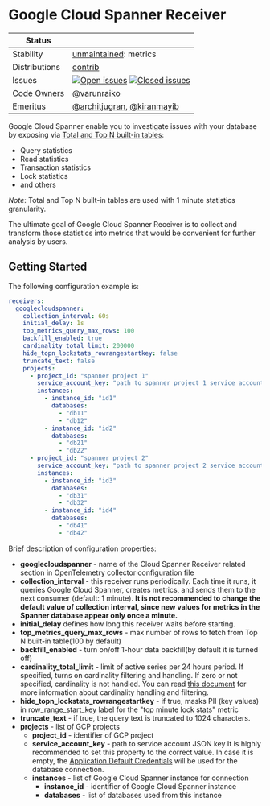 # Google Cloud Spanner Receiver

<!-- status autogenerated section -->
| Status        |           |
| ------------- |-----------|
| Stability     | [unmaintained]: metrics   |
| Distributions | [contrib] |
| Issues        | [![Open issues](https://img.shields.io/github/issues-search/open-telemetry/opentelemetry-collector-contrib?query=is%3Aissue%20is%3Aopen%20label%3Areceiver%2Fgooglecloudspanner%20&label=open&color=orange&logo=opentelemetry)](https://github.com/open-telemetry/opentelemetry-collector-contrib/issues?q=is%3Aopen+is%3Aissue+label%3Areceiver%2Fgooglecloudspanner) [![Closed issues](https://img.shields.io/github/issues-search/open-telemetry/opentelemetry-collector-contrib?query=is%3Aissue%20is%3Aclosed%20label%3Areceiver%2Fgooglecloudspanner%20&label=closed&color=blue&logo=opentelemetry)](https://github.com/open-telemetry/opentelemetry-collector-contrib/issues?q=is%3Aclosed+is%3Aissue+label%3Areceiver%2Fgooglecloudspanner) |
| [Code Owners](https://github.com/open-telemetry/opentelemetry-collector-contrib/blob/main/CONTRIBUTING.md#becoming-a-code-owner)    | [@varunraiko](https://www.github.com/varunraiko) |
| Emeritus      | [@architjugran](https://www.github.com/architjugran), [@kiranmayib](https://www.github.com/kiranmayib) |

[unmaintained]: https://github.com/open-telemetry/opentelemetry-collector#unmaintained
[contrib]: https://github.com/open-telemetry/opentelemetry-collector-releases/tree/main/distributions/otelcol-contrib
<!-- end autogenerated section -->

Google Cloud Spanner enable you to investigate issues with your database
by exposing via [Total and Top N built-in tables](https://cloud.google.com/spanner/docs/introspection):
- Query statistics
- Read statistics
- Transaction statistics
- Lock statistics
- and others

_Note_: Total and Top N built-in tables are used with 1 minute statistics granularity.

The ultimate goal of Google Cloud Spanner Receiver is to collect and transform those statistics into metrics
that would be convenient for further analysis by users.

## Getting Started

The following configuration example is:

```yaml
receivers:
  googlecloudspanner:
    collection_interval: 60s
    initial_delay: 1s
    top_metrics_query_max_rows: 100
    backfill_enabled: true
    cardinality_total_limit: 200000
    hide_topn_lockstats_rowrangestartkey: false
    truncate_text: false
    projects:
      - project_id: "spanner project 1"
        service_account_key: "path to spanner project 1 service account json key"
        instances:
          - instance_id: "id1"
            databases:
              - "db11"
              - "db12"
          - instance_id: "id2"
            databases:
              - "db21"
              - "db22"
      - project_id: "spanner project 2"
        service_account_key: "path to spanner project 2 service account json key"
        instances:
          - instance_id: "id3"
            databases:
              - "db31"
              - "db32"
          - instance_id: "id4"
            databases:
              - "db41"
              - "db42"
```

Brief description of configuration properties:
- **googlecloudspanner** - name of the Cloud Spanner Receiver related section in OpenTelemetry collector configuration file
- **collection_interval** - this receiver runs periodically. Each time it runs, it queries Google Cloud Spanner, creates metrics, and sends them to the next consumer (default: 1 minute). **It is not recommended to change the default value of collection interval, since new values for metrics in the Spanner database appear only once a minute.**
- **initial_delay**  defines how long this receiver waits before starting.
- **top_metrics_query_max_rows** - max number of rows to fetch from Top N built-in table(100 by default)
- **backfill_enabled** - turn on/off 1-hour data backfill(by default it is turned off)
- **cardinality_total_limit** - limit of active series per 24 hours period. If specified, turns on cardinality filtering and handling. If zero or not specified, cardinality is not handled. You can read [this document](cardinality.md) for more information about cardinality handling and filtering.
- **hide_topn_lockstats_rowrangestartkey** - if true, masks PII (key values) in row_range_start_key label for the "top minute lock stats" metric
- **truncate_text** - if true, the query text is truncated to 1024 characters.
- **projects** - list of GCP projects
    - **project_id** - identifier of GCP project
    - **service_account_key** - path to service account JSON key It is highly recommended to set this property to the correct value. In case it is empty, the [Application Default Credentials](https://google.aip.dev/auth/4110) will be used for the database connection.
    - **instances** - list of Google Cloud Spanner instance for connection
        - **instance_id** - identifier of Google Cloud Spanner instance
        - **databases** - list of databases used from this instance

